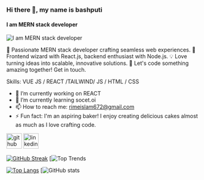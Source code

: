 ### Hi there 👋, my name is bashputi
#### I am MERN stack developer
![I am MERN stack developer](https://i.ibb.co/KmTqk9Z/Screenshot-2023-12-09-123414.png)

🚀 Passionate MERN stack developer crafting seamless web experiences.
🌟 Frontend wizard with React.js, backend enthusiast with Node.js.
💡 Love turning ideas into scalable, innovative solutions.
🔧 Let's code something amazing together! Get in touch.

Skills: VUE JS / REACT /TAILWIND/ JS / HTML / CSS

- 🔭 I’m currently working on REACT 
- 🌱 I’m currently learning socet.oi 
- 📫 How to reach me: rimeislam672@gmail.com 
- ⚡ Fun fact:  I'm an aspiring baker! I enjoy creating delicious cakes almost as much as I love crafting code. 


[<img src='https://cdn.jsdelivr.net/npm/simple-icons@3.0.1/icons/github.svg' alt='github' height='40'>](https://github.com/bashputi)  [<img src='https://cdn.jsdelivr.net/npm/simple-icons@3.0.1/icons/linkedin.svg' alt='linkedin' height='40'>](https://www.linkedin.com/in/rime-islam-b8a2142a1/)  

[![GitHub Streak](https://github-readme-streak-stats.herokuapp.com?user=bashputi&background=45%2C7595EB%2C7AEBDE)](https://git.io/streak-stats)
[![Top Trends](https://api.githubtrends.io/user/svg/bashputi/repos?time_range=one_year&group=other&loc_metric=changed&theme=synthwaves)

[![Top Langs](https://github-readme-stats.vercel.app/api/top-langs/?username=bashputi)](https://github.com/anuraghazra/github-readme-stats)
[![GitHub stats](https://github-readme-stats.vercel.app/api?username=bashputi&show_icons=true)  




